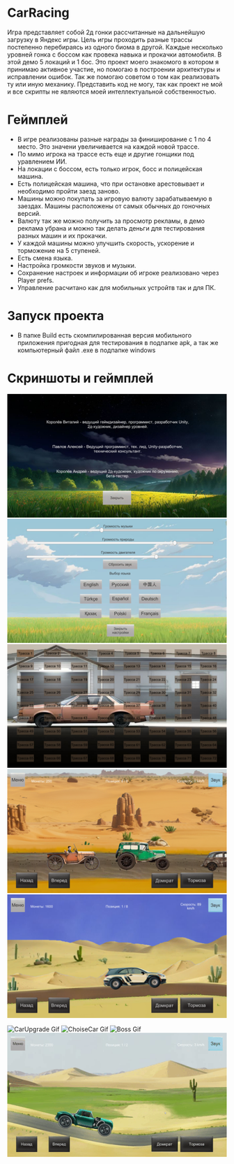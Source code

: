 # CarRacing
Игра представляет собой 2д гонки рассчитанные на дальнейшую загрузку в Яндекс игры. Цель игры проходить разные трассы постепенно перебираясь из одного биома в другой. Каждые несколько уровней гонка с боссом как провека навыка и прокачки автомобиля. В этой демо 5 локаций и 1 бос.
Это проект моего знакомого в котором я принимаю активное участие, но помогаю в построении архитектуры и исправлении ошибок. Так же помогаю советом о том как реализовать ту или иную механику. Представить код не могу, так как проект не мой и все скрипты не являются моей интеллектуальной собственностью.

# Геймплей
- В игре реализованы разные награды за финиширование с 1 по 4 место. Это значени увеличивается на каждой новой трассе.
- По мимо игрока на трассе есть еще и другие гонщики под уравлением ИИ.
- На локации с боссом, есть только игрок, босс и полицейская машина.
- Есть полицейская машина, что при остановке арестовывает и необходимо пройти заезд заново.
- Машины можно покупать за игровую валюту зарабатываемую в заездах. Машины расположены от самых обычных до гоночных версий.
- Валюту так же можно получить за просмотр рекламы, в демо реклама убрана и можно так делать деньги для тестирования разных машин и их прокачки.
- У каждой машины можно улучшить скорость, ускорение и торможение на 5 ступеней.
- Есть смена языка.
- Настройка громкости звуков и музыки.
- Сохранение настроек и информации об игроке реализовано через Player prefs.
- Управление расчитано как для мобильных устройтв так и для ПК. 

# Запуск проекта
- В папке Build есть скомпилированная версия мобильного приложения пригодная для тестирования в подпапке apk, а так же компьютерный файл .exe в подпапке windows

# Скриншоты и геймплей
![Authors](Screenshots/Authors.png) 
![Setting](Screenshots/Setting.png) 
![LevelSelection](Screenshots/LevelSelection.png)
![Level1](Screenshots/Level1.png) 
![Level2](Screenshots/Level2.png) 

![CarUpgrade Gif](Screenshots/CarUpgrade.gif) 
![ChoiseCar Gif](Screenshots/ChoiseCar.gif)
![Boss Gif](Screenshots/Boss.gif)
![Arest Gif](Screenshots/Arest.gif)
